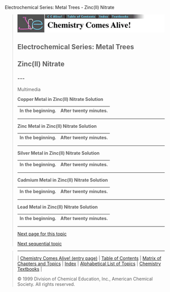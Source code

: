 





 Electrochemical Series: Metal Trees - Zinc(II) Nitrate
 



> ![Chemistry Comes Alive!](ccahead.gif)
> 
> 
> 
> 
> 
> 
> 
> 
> 
> ## Electrochemical Series: Metal Trees
> 
> 
> 
> 
> 
> ## Zinc(II) Nitrate
> 
> 
> 
> 
> 
> 
> ### ---
> 
> 
>  Multimedia
> 
> 
> 
> **Copper Metal in Zinc(II) Nitrate Solution** 
> 
> 
> 
> 
> 
> 
> 
> | In the beginning. | After twenty minutes. |
> | --- | --- |
> 
> 
> 
> 
> 
> ---
> 
> 
> **Zinc Metal in Zinc(II) Nitrate Solution** 
> 
> 
> 
> 
> 
> 
> 
> | In the beginning. | After twenty minutes. |
> | --- | --- |
> 
> 
> 
> 
> 
> ---
> 
> 
> **Silver Metal in Zinc(II) Nitrate Solution** 
> 
> 
> 
> 
> 
> 
> 
> | In the beginning. | After twenty minutes. |
> | --- | --- |
> 
> 
> 
> 
> 
> ---
> 
> 
> **Cadmium Metal in Zinc(II) Nitrate Solution** 
> 
> 
> 
> 
> 
> 
> 
> | In the beginning. | After twenty minutes. |
> | --- | --- |
> 
> 
> 
> 
> 
> ---
> 
> 
> **Lead Metal in Zinc(II) Nitrate Solution** 
> 
> 
> 
> 
> 
> 
> 
> | In the beginning. | After twenty minutes. |
> | --- | --- |
> 
> 
> 
> 
> 
> ---
> 
> 
> 
> 
> 
> 
> 
> 
> [Next page for this topic](../../MAIN/TREES/PAGE5CD.HTM) 
> 
> 
> 
> 
> 
> 
> [Next sequential topic](../../MAIN/ELECSOL/PAGE1.HTM)



> ---
> 
> 
>  |
>  [Chemistry Comes Alive! (entry page)](../../INDEX.HTM) 
>  |
>  [Table of Contents](../../CONTENTS.HTM) 
>  |
>  [Matrix of Chapters and Topics](../../MATRIX.HTM) 
>  |
>  [Index](../../WORDS.HTM) 
>  |
>  [Alphabetical List of Topics](../../ALPHATOP.HTM) 
>  |
>  [Chemistry Textbooks](../../BOOKS.HTM) 
>  |
>  
>  © 1999 Division of Chemical Education, Inc.,
American Chemical Society. All rights reserved.





